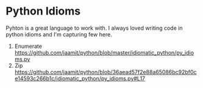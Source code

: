 # Python Idioms
Pyhton is a great language to work with. I always loved writing code in python idioms and I'm capturing few here.

1. Enumerate https://github.com/jaamit/python/blob/master/idiomatic_python/py_idioms.py
2. Zip https://github.com/jaamit/python/blob/36aead57f2e88a65086bc92bf0ce14593c266b1c/idiomatic_python/py_idioms.py#L17
